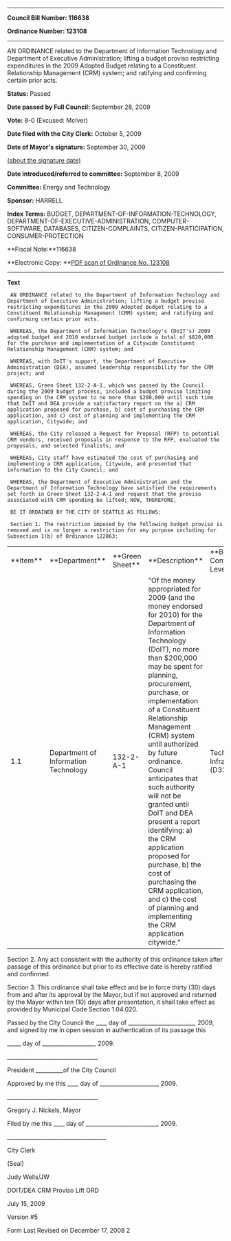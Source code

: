 

********

**Council Bill Number: 116638**
   
**Ordinance Number: 123108**
********

 AN ORDINANCE related to the Department of Information Technology and Department of Executive Administration; lifting a budget proviso restricting expenditures in the 2009 Adopted Budget relating to a Constituent Relationship Management (CRM) system; and ratifying and confirming certain prior acts.

**Status:** Passed
   
**Date passed by Full Council:** September 28, 2009
   
**Vote:** 8-0 (Excused: McIver)
   
**Date filed with the City Clerk:** October 5, 2009
   
**Date of Mayor's signature:** September 30, 2009
   
[(about the signature date)](/~public/approvaldate.htm)
   
   
   
**Date introduced/referred to committee:** September 8, 2009
   
**Committee:** Energy and Technology
   
**Sponsor:** HARRELL
   
   
**Index Terms:** BUDGET, DEPARTMENT-OF-INFORMATION-TECHNOLOGY, DEPARTMENT-OF-EXECUTIVE-ADMINISTRATION, COMPUTER-SOFTWARE, DATABASES, CITIZEN-COMPLAINTS, CITIZEN-PARTICIPATION, CONSUMER-PROTECTION

**Fiscal Note:**116638

**Electronic Copy: **[PDF scan of Ordinance No. 123108](/~archives/Ordinances/Ord_123108.pdf)

********

**Text**
   
```
 AN ORDINANCE related to the Department of Information Technology and Department of Executive Administration; lifting a budget proviso restricting expenditures in the 2009 Adopted Budget relating to a Constituent Relationship Management (CRM) system; and ratifying and confirming certain prior acts.

 WHEREAS, the Department of Information Technology's (DoIT's) 2009 adopted budget and 2010 endorsed budget include a total of $820,000 for the purchase and implementation of a Citywide Constituent Relationship Management (CRM) system; and

 WHEREAS, with DoIT's support, the Department of Executive Administration (DEA), assumed leadership responsibility for the CRM project; and

 WHEREAS, Green Sheet 132-2-A-1, which was passed by the Council during the 2009 budget process, included a budget proviso limiting spending on the CRM system to no more than $200,000 until such time that DoIT and DEA provide a satisfactory report on the a) CRM application proposed for purchase, b) cost of purchasing the CRM application, and c) cost of planning and implementing the CRM application, Citywide; and

 WHEREAS, the City released a Request for Proposal (RFP) to potential CRM vendors, received proposals in response to the RFP, evaluated the proposals, and selected finalists; and

 WHEREAS, City staff have estimated the cost of purchasing and implementing a CRM application, Citywide, and presented that information to the City Council; and

 WHEREAS, the Department of Executive Administration and the Department of Information Technology have satisfied the requirements set forth in Green Sheet 132-2-A-1 and request that the proviso associated with CRM spending be lifted; NOW, THEREFORE,

 BE IT ORDAINED BY THE CITY OF SEATTLE AS FOLLOWS:

 Section 1. The restriction imposed by the following budget proviso is removed and is no longer a restriction for any purpose including for Subsection 1(b) of Ordinance 122863:

```
<table><tr><td>**Item**

</td><td>**Department**

</td><td>**Green Sheet**

</td><td>**Description**

</td><td>**Budget Control Level**

</td></tr><tr><td>1.1

</td><td>Department of Information Technology

</td><td>132-2-A-1

</td><td>"Of the money appropriated for 2009 (and the money endorsed for 2010) for the Department of Information Technology (DoIT), no more than $200,000 may be spent for planning, procurement, purchase, or implementation of a Constituent Relationship Management (CRM) system until authorized by future ordinance. Council anticipates that such authority will not be granted until DoIT and DEA present a report identifying: a) the CRM application proposed for purchase, b) the cost of purchasing the CRM application, and c) the cost of planning and implementing the CRM application citywide."

</td><td>Technology Infrastructure (D3300)

</td></tr></table> Section 2. Any act consistent with the authority of this ordinance taken after passage of this ordinance but prior to its effective date is hereby ratified and confirmed.

 Section 3. This ordinance shall take effect and be in force thirty (30) days from and after its approval by the Mayor, but if not approved and returned by the Mayor within ten (10) days after presentation, it shall take effect as provided by Municipal Code Section 1.04.020.

 Passed by the City Council the \_\_\_\_ day of \_\_\_\_\_\_\_\_\_\_\_\_\_\_\_\_\_\_\_\_\_\_\_\_, 2009, and signed by me in open session in authentication of its passage this

 \_\_\_\_\_ day of \_\_\_\_\_\_\_\_\_\_\_\_\_\_\_\_\_\_\_, 2009.

 \_\_\_\_\_\_\_\_\_\_\_\_\_\_\_\_\_\_\_\_\_\_\_\_\_\_\_\_\_\_\_\_\_

 President \_\_\_\_\_\_\_\_\_\_of the City Council

 Approved by me this \_\_\_\_ day of \_\_\_\_\_\_\_\_\_\_\_\_\_\_\_\_\_\_\_\_\_, 2009.

 \_\_\_\_\_\_\_\_\_\_\_\_\_\_\_\_\_\_\_\_\_\_\_\_\_\_\_\_\_\_\_\_\_

 Gregory J. Nickels, Mayor

 Filed by me this \_\_\_\_ day of \_\_\_\_\_\_\_\_\_\_\_\_\_\_\_\_\_\_\_\_\_\_\_\_\_\_, 2009.

 \_\_\_\_\_\_\_\_\_\_\_\_\_\_\_\_\_\_\_\_\_\_\_\_\_\_\_\_\_\_\_\_\_\_\_\_

 City Clerk

 (Seal)

 Judy Wells/JW

 DOIT/DEA CRM Proviso Lift ORD

 July 15, 2009

 Version #5

 Form Last Revised on December 17, 2008 2

